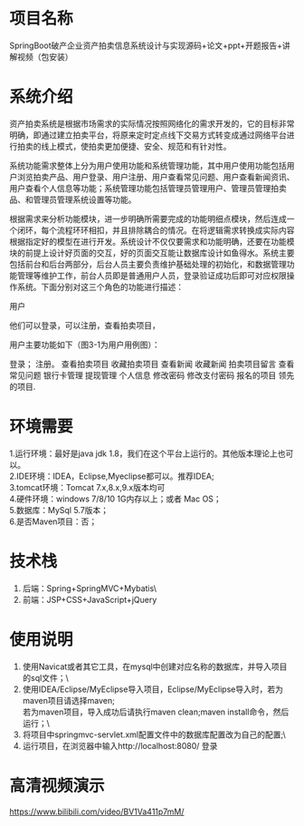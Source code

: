 # 项目名称

SpringBoot破产企业资产拍卖信息系统设计与实现源码+论文+ppt+开题报告+讲解视频（包安装）

# 系统介绍
资产拍卖系统是根据市场需求的实际情况按照网络化的需求开发的，它的目标非常明确，即通过建立拍卖平台，将原来定时定点线下交易方式转变成通过网络平台进行拍卖的线上模式，使拍卖更加便捷、安全、规范和有针对性。

系统功能需求整体上分为用户使用功能和系统管理功能，其中用户使用功能包括用户浏览拍卖产品、用户登录、用户注册、用户查看常见问题、用户查看新闻资讯、用户查看个人信息等功能；系统管理功能包括管理员管理用户、管理员管理拍卖品、和管理员管理系统设置等功能。

根据需求来分析功能模块，进一步明确所需要完成的功能明细点模块，然后连成一个闭环，每个流程环环相扣，并且排除耦合的情况。在将逻辑需求转换成实际内容根据指定好的模型在进行开发。系统设计不仅仅要需求和功能明确，还要在功能模块的前提上设计好页面的交互，好的页面交互能让数据库设计如鱼得水。系统主要包括前台和后台两部分，后台人员主要负责维护基础处理的初始化，和数据管理功能管理等维护工作，前台人员即是普通用户人员，登录验证成功后即可对应权限操作系统。下面分别对这三个角色的功能进行描述：

用户

他们可以登录，可以注册，查看拍卖项目，

用户主要功能如下（图3-1为用户用例图）：

登录；
注册。
查看拍卖项目
收藏拍卖项目
查看新闻
收藏新闻
拍卖项目留言
查看常见问题
银行卡管理
提现管理
个人信息
修改密码
修改支付密码
报名的项目
领先的项目.

# 环境需要

1.运行环境：最好是java jdk 1.8，我们在这个平台上运行的。其他版本理论上也可以。\
2.IDE环境：IDEA，Eclipse,Myeclipse都可以。推荐IDEA;\
3.tomcat环境：Tomcat 7.x,8.x,9.x版本均可\
4.硬件环境：windows 7/8/10 1G内存以上；或者 Mac OS； \
5.数据库：MySql 5.7版本；\
6.是否Maven项目：否；

# 技术栈

1. 后端：Spring+SpringMVC+Mybatis\
2. 前端：JSP+CSS+JavaScript+jQuery

# 使用说明

1. 使用Navicat或者其它工具，在mysql中创建对应名称的数据库，并导入项目的sql文件；\
2. 使用IDEA/Eclipse/MyEclipse导入项目，Eclipse/MyEclipse导入时，若为maven项目请选择maven;\
若为maven项目，导入成功后请执行maven clean;maven install命令，然后运行；\
3. 将项目中springmvc-servlet.xml配置文件中的数据库配置改为自己的配置;\
4. 运行项目，在浏览器中输入http://localhost:8080/ 登录

# 高清视频演示

https://www.bilibili.com/video/BV1Va411p7mM/

​